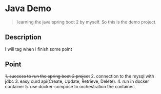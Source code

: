 # Java Demo

> learning the java spring boot 2 by myself.
> So this is the demo project.

## Description

I will tag when I finish some point

## Point

~~1. success to run the spring boot 2 project~~
2. connection to the mysql with jdbc
3. easy curd api(Create, Update, Retrieve, Delete).
4. run in docker container
5. use docker-compose to orchestration the container.
